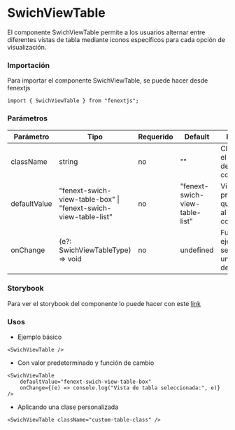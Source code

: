# SwichViewTable

El componente SwichViewTable permite a los usuarios alternar entre diferentes vistas de tabla mediante iconos específicos para cada opción de visualización.

### Importación

Para importar el componente SwichViewTable, se puede hacer desde fenextjs

```tsx copy
import { SwichViewTable } from "fenextjs";
```

### Parámetros

| Parámetro    | Tipo                                                            | Requerido | Default                        | Descripcion                                                           |
| ------------ | --------------------------------------------------------------- | --------- | ------------------------------ | --------------------------------------------------------------------- |
| className    | string                                                          | no        | ""                             | Clase CSS para el contenedor del componente.                          |
| defaultValue | "fenext-swich-view-table-box" \| "fenext-swich-view-table-list" | no        | "fenext-swich-view-table-list" | Vista de tabla predeterminada que se muestra al cargar el componente. |
| onChange     | (e?: SwichViewTableType) =\> void                               | no        | undefined                      | Función que se ejecuta cuando se selecciona una nueva vista de tabla. |

### Storybook

Para ver el storybook del componente lo puede hacer con este [link](https://fenextjs-component-storybook.vercel.app/?path=/story/swichview-table--index)

### Usos

-   Ejemplo básico

```tsx copy
<SwichViewTable />
```

-   Con valor predeterminado y función de cambio

```tsx copy
<SwichViewTable
    defaultValue="fenext-swich-view-table-box"
    onChange={(e) => console.log("Vista de tabla seleccionada:", e)}
/>
```

-   Aplicando una clase personalizada

```tsx copy
<SwichViewTable className="custom-table-class" />
```
